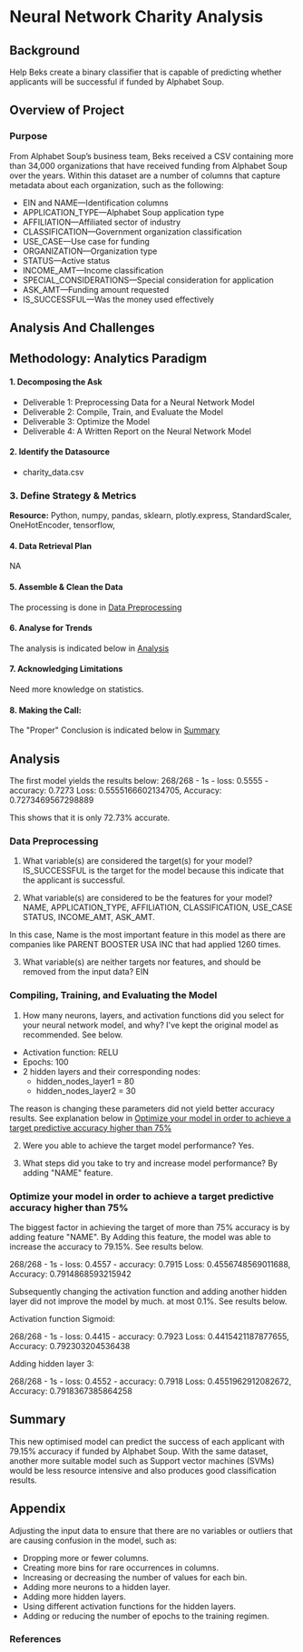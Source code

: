 # Neural Network Charity Analysis

## Background

Help Beks create a binary classifier that is capable of predicting whether applicants will be successful if funded by Alphabet Soup.

## Overview of Project

### Purpose

From Alphabet Soup’s business team, Beks received a CSV containing more than 34,000 organizations that have received funding from Alphabet Soup over the years. Within this dataset are a number of columns that capture metadata about each organization, such as the following:

* EIN and NAME—Identification columns
* APPLICATION_TYPE—Alphabet Soup application type
* AFFILIATION—Affiliated sector of industry
* CLASSIFICATION—Government organization classification
* USE_CASE—Use case for funding
* ORGANIZATION—Organization type
* STATUS—Active status
* INCOME_AMT—Income classification
* SPECIAL_CONSIDERATIONS—Special consideration for application
* ASK_AMT—Funding amount requested
* IS_SUCCESSFUL—Was the money used effectively

## Analysis And Challenges

## Methodology: Analytics Paradigm

#### 1. Decomposing the Ask
* Deliverable 1: Preprocessing Data for a Neural Network Model
* Deliverable 2: Compile, Train, and Evaluate the Model
* Deliverable 3: Optimize the Model
* Deliverable 4: A Written Report on the Neural Network Model

#### 2. Identify the Datasource
* charity_data.csv

### 3. Define Strategy & Metrics
**Resource:** Python, numpy, pandas, sklearn, plotly.express, StandardScaler, OneHotEncoder, tensorflow,

#### 4. Data Retrieval Plan
NA

#### 5. Assemble & Clean the Data
The processing is done in [Data Preprocessing](#data-preprocessing)

#### 6. Analyse for Trends

The analysis is indicated below in [Analysis](#analysis)

#### 7. Acknowledging Limitations
Need more knowledge on statistics.

#### 8. Making the Call:
The "Proper" Conclusion is indicated below in [Summary](#summary)

## Analysis

The first model yields the results below:
268/268 - 1s - loss: 0.5555 - accuracy: 0.7273
Loss: 0.5555166602134705, Accuracy: 0.7273469567298889

This shows that it is only 72.73% accurate.

### Data Preprocessing
1. What variable(s) are considered the target(s) for your model?
IS_SUCCESSFUL is the target for the model because this indicate that the applicant is successful.

2. What variable(s) are considered to be the features for your model?
NAME, APPLICATION_TYPE, AFFILIATION, CLASSIFICATION, USE_CASE	STATUS, INCOME_AMT, ASK_AMT.

In this case, Name is the most important feature in this model as there are companies like PARENT BOOSTER USA INC that had applied 1260 times.

3. What variable(s) are neither targets nor features, and should be removed from the input data?
EIN

### Compiling, Training, and Evaluating the Model

1. How many neurons, layers, and activation functions did you select for your neural network model, and why?
I've kept the original model as recommended. See below.
* Activation function: RELU
* Epochs: 100
* 2 hidden layers and their corresponding nodes:
  * hidden_nodes_layer1 = 80
  * hidden_nodes_layer2 = 30

The reason is changing these parameters did not yield better accuracy results. See explanation below in [Optimize your model in order to achieve a target predictive accuracy higher than 75%](#optimize-your-model-in-order-to-achieve-a-target-predictive-accuracy-higher-than-75)

2. Were you able to achieve the target model performance?
Yes.

3. What steps did you take to try and increase model performance?
By adding "NAME" feature.

### Optimize your model in order to achieve a target predictive accuracy higher than 75%

The biggest factor in achieving the target of more than 75% accuracy is by adding feature "NAME". By Adding this feature, the model was able to increase the accuracy to 79.15%. See results below.

268/268 - 1s - loss: 0.4557 - accuracy: 0.7915
Loss: 0.4556748569011688, Accuracy: 0.7914868593215942

Subsequently changing the activation function and adding another hidden layer did not improve the model by much. at most 0.1%. See results below.

Activation function Sigmoid:

268/268 - 1s - loss: 0.4415 - accuracy: 0.7923
Loss: 0.4415421187877655, Accuracy: 0.792303204536438

Adding hidden layer 3:

268/268 - 1s - loss: 0.4552 - accuracy: 0.7918
Loss: 0.4551962912082672, Accuracy: 0.7918367385864258

## Summary

This new optimised model can predict the success of each applicant with 79.15% accuracy if funded by Alphabet Soup.
With the same dataset, another more suitable model such as Support vector machines (SVMs) would be less resource intensive and also produces good classification results.  

## Appendix

Adjusting the input data to ensure that there are no variables or outliers that are causing confusion in the model, such as:
* Dropping more or fewer columns.
* Creating more bins for rare occurrences in columns.
* Increasing or decreasing the number of values for each bin.
* Adding more neurons to a hidden layer.
* Adding more hidden layers.
* Using different activation functions for the hidden layers.
* Adding or reducing the number of epochs to the training regimen.


### References
